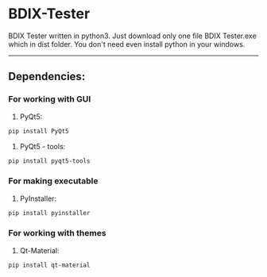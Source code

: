 # BDIX-Tester

BDIX Tester written in python3.
Just download only one file BDIX Tester.exe which in dist folder.
You don't need even install python in your windows.

---

## Dependencies:

### **For working with GUI**

1. PyQt5:

```bash
pip install PyQt5
```

1. PyQt5 - tools:

```bash
pip install pyqt5-tools
```

### **For making executable**

1. PyInstaller:

```bash
pip install pyinstaller
```

### **For working with themes**

1. Qt-Material:

```bash
pip install qt-material
```
